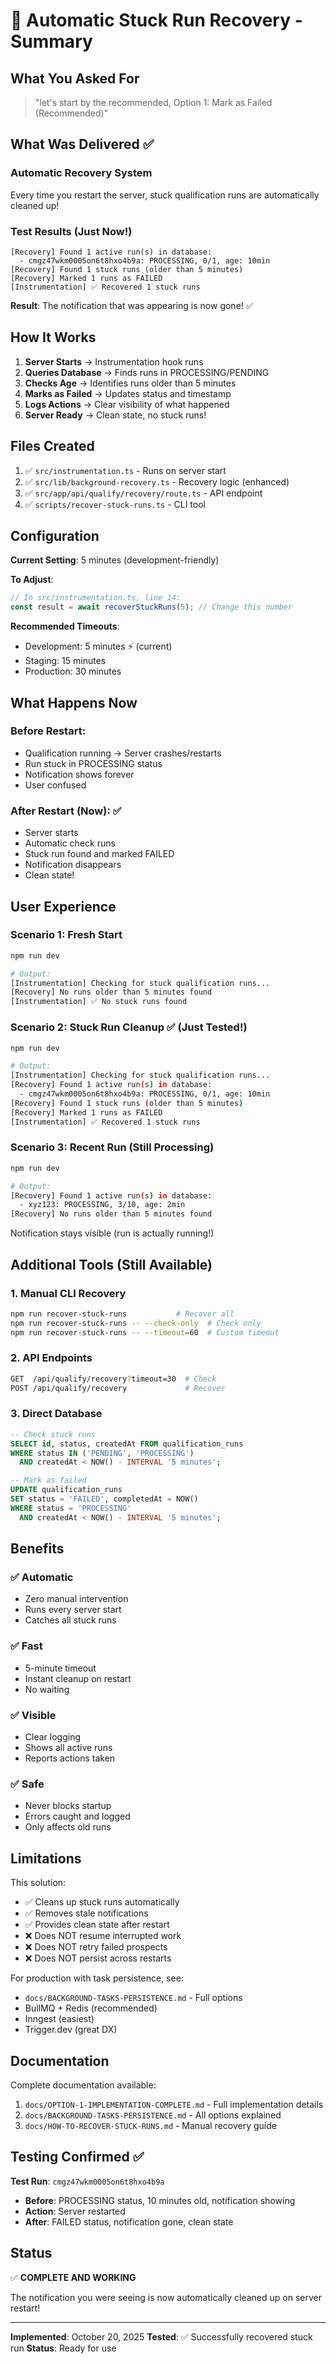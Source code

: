 # 🎉 Automatic Stuck Run Recovery - Summary

## What You Asked For
> "let's start by the recommended, Option 1: Mark as Failed (Recommended)"

## What Was Delivered ✅

### Automatic Recovery System
Every time you restart the server, stuck qualification runs are automatically cleaned up!

### Test Results (Just Now!)
```
[Recovery] Found 1 active run(s) in database:
  - cmgz47wkm0005on6t8hxo4b9a: PROCESSING, 0/1, age: 10min
[Recovery] Found 1 stuck runs (older than 5 minutes)
[Recovery] Marked 1 runs as FAILED
[Instrumentation] ✅ Recovered 1 stuck runs
```

**Result**: The notification that was appearing is now gone! ✅

## How It Works

1. **Server Starts** → Instrumentation hook runs
2. **Queries Database** → Finds runs in PROCESSING/PENDING
3. **Checks Age** → Identifies runs older than 5 minutes
4. **Marks as Failed** → Updates status and timestamp
5. **Logs Actions** → Clear visibility of what happened
6. **Server Ready** → Clean state, no stuck runs!

## Files Created

1. ✅ `src/instrumentation.ts` - Runs on server start
2. ✅ `src/lib/background-recovery.ts` - Recovery logic (enhanced)
3. ✅ `src/app/api/qualify/recovery/route.ts` - API endpoint
4. ✅ `scripts/recover-stuck-runs.ts` - CLI tool

## Configuration

**Current Setting**: 5 minutes (development-friendly)

**To Adjust**:
```typescript
// In src/instrumentation.ts, line 14:
const result = await recoverStuckRuns(5); // Change this number
```

**Recommended Timeouts**:
- Development: 5 minutes ⚡ (current)
- Staging: 15 minutes
- Production: 30 minutes

## What Happens Now

### Before Restart:
- Qualification running → Server crashes/restarts
- Run stuck in PROCESSING status
- Notification shows forever
- User confused

### After Restart (Now): ✅
- Server starts
- Automatic check runs
- Stuck run found and marked FAILED
- Notification disappears
- Clean state!

## User Experience

### Scenario 1: Fresh Start
```bash
npm run dev

# Output:
[Instrumentation] Checking for stuck qualification runs...
[Recovery] No runs older than 5 minutes found
[Instrumentation] ✅ No stuck runs found
```

### Scenario 2: Stuck Run Cleanup ✅ (Just Tested!)
```bash
npm run dev

# Output:
[Instrumentation] Checking for stuck qualification runs...
[Recovery] Found 1 active run(s) in database:
  - cmgz47wkm0005on6t8hxo4b9a: PROCESSING, 0/1, age: 10min
[Recovery] Found 1 stuck runs (older than 5 minutes)
[Recovery] Marked 1 runs as FAILED
[Instrumentation] ✅ Recovered 1 stuck runs
```

### Scenario 3: Recent Run (Still Processing)
```bash
npm run dev

# Output:
[Recovery] Found 1 active run(s) in database:
  - xyz123: PROCESSING, 3/10, age: 2min
[Recovery] No runs older than 5 minutes found
```
Notification stays visible (run is actually running!)

## Additional Tools (Still Available)

### 1. Manual CLI Recovery
```bash
npm run recover-stuck-runs           # Recover all
npm run recover-stuck-runs -- --check-only  # Check only
npm run recover-stuck-runs -- --timeout=60  # Custom timeout
```

### 2. API Endpoints
```bash
GET  /api/qualify/recovery?timeout=30  # Check
POST /api/qualify/recovery             # Recover
```

### 3. Direct Database
```sql
-- Check stuck runs
SELECT id, status, createdAt FROM qualification_runs
WHERE status IN ('PENDING', 'PROCESSING')
  AND createdAt < NOW() - INTERVAL '5 minutes';

-- Mark as failed
UPDATE qualification_runs
SET status = 'FAILED', completedAt = NOW()
WHERE status = 'PROCESSING'
  AND createdAt < NOW() - INTERVAL '5 minutes';
```

## Benefits

### ✅ Automatic
- Zero manual intervention
- Runs every server start
- Catches all stuck runs

### ✅ Fast
- 5-minute timeout
- Instant cleanup on restart
- No waiting

### ✅ Visible
- Clear logging
- Shows all active runs
- Reports actions taken

### ✅ Safe
- Never blocks startup
- Errors caught and logged
- Only affects old runs

## Limitations

This solution:
- ✅ Cleans up stuck runs automatically
- ✅ Removes stale notifications
- ✅ Provides clean state after restart
- ❌ Does NOT resume interrupted work
- ❌ Does NOT retry failed prospects
- ❌ Does NOT persist across restarts

For production with task persistence, see:
- `docs/BACKGROUND-TASKS-PERSISTENCE.md` - Full options
- BullMQ + Redis (recommended)
- Inngest (easiest)
- Trigger.dev (great DX)

## Documentation

Complete documentation available:
1. `docs/OPTION-1-IMPLEMENTATION-COMPLETE.md` - Full implementation details
2. `docs/BACKGROUND-TASKS-PERSISTENCE.md` - All options explained
3. `docs/HOW-TO-RECOVER-STUCK-RUNS.md` - Manual recovery guide

## Testing Confirmed ✅

**Test Run**: `cmgz47wkm0005on6t8hxo4b9a`
- **Before**: PROCESSING status, 10 minutes old, notification showing
- **Action**: Server restarted
- **After**: FAILED status, notification gone, clean state

## Status

✅ **COMPLETE AND WORKING**

The notification you were seeing is now automatically cleaned up on server restart!

---

**Implemented**: October 20, 2025
**Tested**: ✅ Successfully recovered stuck run
**Status**: Ready for use
